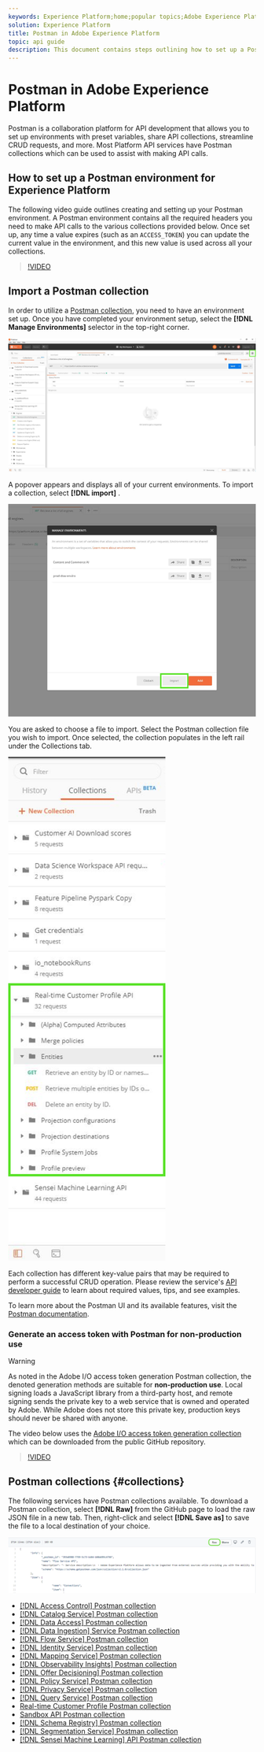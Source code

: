 ```yaml
---
keywords: Experience Platform;home;popular topics;Adobe Experience Platform;api guide;platform api guide;introduction to platform;developer guide
solution: Experience Platform
title: Postman in Adobe Experience Platform
topic: api guide
description: This document contains steps outlining how to set up a Postman environment, import Postman collections, and a list of available collections for each Platform service.
---
```


# Postman in Adobe Experience Platform

Postman is a collaboration platform for API development that allows you to set up environments with preset variables, share API collections, streamline CRUD requests, and more. Most Platform API services have Postman collections which can be used to assist with making API calls.

## How to set up a Postman environment for Experience Platform

The following video guide outlines creating and setting up your Postman environment. A Postman environment contains all the required headers you need to make API calls to the various collections provided below. Once set up, any time a value expires (such as an `ACCESS_TOKEN`) you can update the current value in the environment, and this new value is used across all your collections.

>[!VIDEO](https://video.tv.adobe.com/v/28832)

## Import a Postman collection

In order to utilize a [Postman collection](#collections), you need to have an environment set up. Once you have completed your environment setup, select the **[!DNL Manage Environments]** selector in the top-right corner.

![manage environment selector](./images/api-guide/environment-selector.png)

A popover appears and displays all of your current environments. To import a collection, select **[!DNL import]** .

![import button](./images/api-guide/import-collection.png)

You are asked to choose a file to import. Select the Postman collection file you wish to import. Once selected, the collection populates in the left rail under the Collections tab.

![populated collection](./images/api-guide/imported-collection.png)

Each collection has different key-value pairs that may be required to perform a successful CRUD operation. Please review the service's [API developer guide](api-guide.md#api-guides) to learn about required values, tips, and see examples.

To learn more about the Postman UI and its available features, visit the [Postman documentation](https://learning.postman.com/docs/getting-started/navigating-postman/).

### Generate an access token with Postman for non-production use

>[!WARNING]
>
>As noted in the Adobe I/O access token generation Postman collection, the denoted generation methods are suitable for **non-production use**. Local signing loads a JavaScript library from a third-party host, and remote signing sends the private key to a web service that is owned and operated by Adobe. While Adobe does not store this private key, production keys should never be shared with anyone.

The video below uses the [Adobe I/O access token generation collection](https://github.com/adobe/experience-platform-postman-samples/blob/master/apis/ims/Adobe%20IO%20Access%20Token%20Generation.postman_collection.json) which can be downloaded from the public GitHub repository.

>[!VIDEO](https://video.tv.adobe.com/v/29698/?quality=12&learn=on)

## Postman collections {#collections}

The following services have Postman collections available. To download a Postman collection, select **[!DNL Raw]** from the GitHub page to load the raw JSON file in a new tab. Then, right-click and select **[!DNL Save as]** to save the file to a local destination of your choice.

![raw Json](./images/api-guide/raw-collection.PNG)

- [[!DNL Access Control] Postman collection](https://github.com/adobe/experience-platform-postman-samples/blob/master/apis/experience-platform/Access%20Control%20API.postman_collection.json)
- [[!DNL Catalog Service] Postman collection](https://github.com/adobe/experience-platform-postman-samples/blob/master/apis/experience-platform/Catalog%20Service%20API.postman_collection.json)
- [[!DNL Data Access] Postman collection](https://github.com/adobe/experience-platform-postman-samples/blob/master/apis/experience-platform/Data%20Access%20API.postman_collection.json)
- [[!DNL Data Ingestion] Service Postman collection](https://github.com/adobe/experience-platform-postman-samples/blob/master/apis/experience-platform/Data%20Ingestion%20API.postman_collection.json)
- [[!DNL Flow Service] Postman collection](https://github.com/adobe/experience-platform-postman-samples/blob/master/apis/experience-platform/Flow%20Service%20API.postman_collection.json)
- [[!DNL Identity Service] Postman collection](https://github.com/adobe/experience-platform-postman-samples/blob/master/apis/experience-platform/Identity%20Service.postman_collection.json)
- [[!DNL Mapping Service] Postman collection](https://github.com/adobe/experience-platform-postman-samples/blob/master/apis/experience-platform/Mapping%20Service%20API%20Resource.postman_collection.json)
- [[!DNL Observability Insights] Postman collection](https://github.com/adobe/experience-platform-postman-samples/blob/master/apis/experience-platform/Observability%20Insights%20API.postman_collection.json)
- [[!DNL Offer Decisioning] Postman collection](https://github.com/adobe/experience-platform-postman-samples/blob/master/apis/experience-platform/Observability%20Insights%20API.postman_collection.json)
- [[!DNL Policy Service] Postman collection](https://github.com/adobe/experience-platform-postman-samples/blob/master/apis/experience-platform/Policy%20Service%20API.postman_collection.json)
- [[!DNL Privacy Service] Postman collection](https://github.com/adobe/experience-platform-postman-samples/blob/master/apis/experience-platform/Privacy%20Service%20API.postman_collection.json)
- [[!DNL Query Service] Postman collection](https://github.com/adobe/experience-platform-postman-samples/blob/master/apis/experience-platform/Query%20Service%20API.postman_collection.json)
- [Real-time Customer Profile Postman collection](https://github.com/adobe/experience-platform-postman-samples/blob/master/apis/experience-platform/Real-time%20Customer%20Profile%20API.postman_collection.json)
- [Sandbox API Postman collection](https://github.com/adobe/experience-platform-postman-samples/blob/master/apis/experience-platform/Sandbox%20API.postman_collection.json)
- [[!DNL Schema Registry] Postman collection](https://github.com/adobe/experience-platform-postman-samples/blob/master/apis/experience-platform/Schema%20Registry%20API.postman_collection.json)
- [[!DNL Segmentation Service] Postman collection](https://github.com/adobe/experience-platform-postman-samples/blob/master/apis/experience-platform/Segmentation%20Service%20API.postman_collection.json)
- [[!DNL Sensei Machine Learning] API Postman collection](https://github.com/adobe/experience-platform-postman-samples/blob/master/apis/experience-platform/Sensei%20Machine%20Learning%20API.postman_collection.json)
